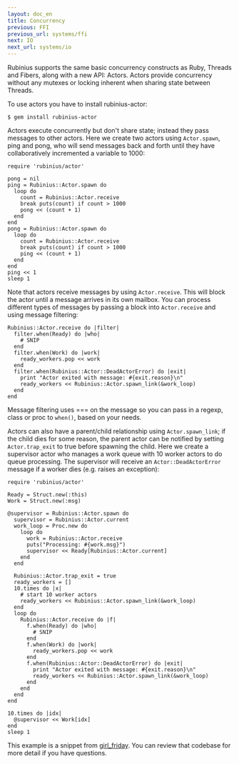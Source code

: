 ```yaml
---
layout: doc_en
title: Concurrency
previous: FFI
previous_url: systems/ffi
next: IO
next_url: systems/io
---
```


Rubinius supports the same basic concurrency constructs as Ruby, Threads and
Fibers, along with a new API: Actors. Actors provide concurrency without any
mutexes or locking inherent when sharing state between Threads.

To use actors you have to install rubinius-actor:

    $ gem install rubinius-actor

Actors execute concurrently but don't share state; instead they pass messages to
other actors. Here we create two actors using `Actor.spawn`, ping and pong, who
will send messages back and forth until they have collaboratively incremented a
variable to 1000:

    require 'rubinius/actor'

    pong = nil
    ping = Rubinius::Actor.spawn do
      loop do
        count = Rubinius::Actor.receive
        break puts(count) if count > 1000
        pong << (count + 1)
      end
    end
    pong = Rubinius::Actor.spawn do
      loop do
        count = Rubinius::Actor.receive
        break puts(count) if count > 1000
        ping << (count + 1)
      end
    end
    ping << 1
    sleep 1

Note that actors receive messages by using `Actor.receive`. This will block the
actor until a message arrives in its own mailbox. You can process different
types of messages by passing a block into `Actor.receive` and using message
filtering:

    Rubinius::Actor.receive do |filter|
      filter.when(Ready) do |who|
        # SNIP
      end
      filter.when(Work) do |work|
        ready_workers.pop << work
      end
      filter.when(Rubinius::Actor::DeadActorError) do |exit|
        print "Actor exited with message: #{exit.reason}\n"
        ready_workers << Rubinius::Actor.spawn_link(&work_loop)
      end
    end

Message filtering uses === on the message so you can pass in a regexp, class or
proc to `when()`, based on your needs.

Actors can also have a parent/child relationship using `Actor.spawn_link`; if
the child dies for some reason, the parent actor can be notified by setting
`Actor.trap_exit` to true before spawning the child. Here we create a
supervisor actor who manages a work queue with 10 worker actors to do queue
processing. The supervisor will receive an `Actor::DeadActorError` message if a
worker dies (e.g. raises an exception):

    require 'rubinius/actor'

    Ready = Struct.new(:this)
    Work = Struct.new(:msg)

    @supervisor = Rubinius::Actor.spawn do
      supervisor = Rubinius::Actor.current
      work_loop = Proc.new do
        loop do
          work = Rubinius::Actor.receive
          puts("Processing: #{work.msg}")
          supervisor << Ready[Rubinius::Actor.current]
        end
      end

      Rubinius::Actor.trap_exit = true
      ready_workers = []
      10.times do |x|
        # start 10 worker actors
        ready_workers << Rubinius::Actor.spawn_link(&work_loop)
      end
      loop do
        Rubinius::Actor.receive do |f|
          f.when(Ready) do |who|
            # SNIP
          end
          f.when(Work) do |work|
            ready_workers.pop << work
          end
          f.when(Rubinius::Actor::DeadActorError) do |exit|
            print "Actor exited with message: #{exit.reason}\n"
            ready_workers << Rubinius::Actor.spawn_link(&work_loop)
          end
        end
      end
    end

    10.times do |idx|
      @supervisor << Work[idx]
    end
    sleep 1

This example is a snippet from
[girl_friday](http://github.com/mperham/girl_friday). You can review that
codebase for more detail if you have questions.
